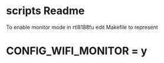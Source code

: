 # scripts Readme

To enable monitor mode in rtl8188fu edit Makefile to represent
# CONFIG_WIFI_MONITOR = y
